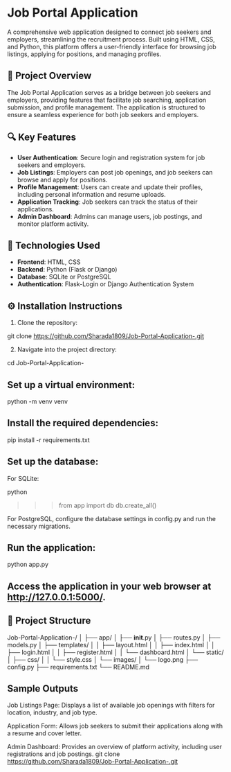 # Job Portal Application

A comprehensive web application designed to connect job seekers and employers, streamlining the recruitment process. Built using HTML, CSS, and Python, this platform offers a user-friendly interface for browsing job listings, applying for positions, and managing profiles.

## 🚀 Project Overview

The Job Portal Application serves as a bridge between job seekers and employers, providing features that facilitate job searching, application submission, and profile management. The application is structured to ensure a seamless experience for both job seekers and employers.

## 🔍 Key Features

- **User Authentication**: Secure login and registration system for job seekers and employers.
- **Job Listings**: Employers can post job openings, and job seekers can browse and apply for positions.
- **Profile Management**: Users can create and update their profiles, including personal information and resume uploads.
- **Application Tracking**: Job seekers can track the status of their applications.
- **Admin Dashboard**: Admins can manage users, job postings, and monitor platform activity.

## 🧠 Technologies Used

- **Frontend**: HTML, CSS
- **Backend**: Python (Flask or Django)
- **Database**: SQLite or PostgreSQL
- **Authentication**: Flask-Login or Django Authentication System

## ⚙️ Installation Instructions

1. Clone the repository:

  git clone https://github.com/Sharada1809/Job-Portal-Application-.git

2. Navigate into the project directory:

  cd Job-Portal-Application-


## Set up a virtual environment:

python -m venv venv


## Install the required dependencies:

pip install -r requirements.txt


## Set up the database:

For SQLite:

python
>>> from app import db
>>> db.create_all()


For PostgreSQL, configure the database settings in config.py and run the necessary migrations.


## Run the application:

python app.py


## Access the application in your web browser at http://127.0.0.1:5000/.

## 📂 Project Structure
Job-Portal-Application-/
│
├── app/
│   ├── __init__.py
│   ├── routes.py
│   ├── models.py
│   ├── templates/
│   │   ├── layout.html
│   │   ├── index.html
│   │   ├── login.html
│   │   ├── register.html
│   │   └── dashboard.html
│   └── static/
│       ├── css/
│       │   └── style.css
│       └── images/
│           └── logo.png
├── config.py
├── requirements.txt
└── README.md

## Sample Outputs

Job Listings Page: Displays a list of available job openings with filters for location, industry, and job type.

Application Form: Allows job seekers to submit their applications along with a resume and cover letter.

Admin Dashboard: Provides an overview of platform activity, including user registrations and job postings.
   git clone https://github.com/Sharada1809/Job-Portal-Application-.git

